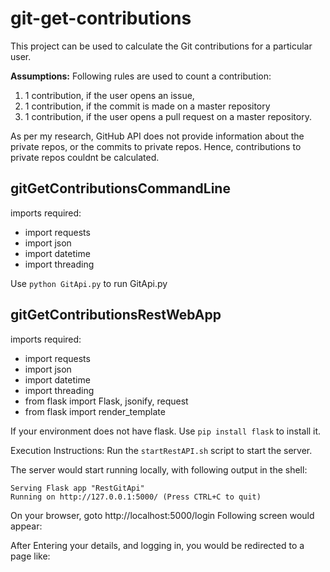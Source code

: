 # git-get-contributions

This project can be used to calculate the Git contributions for a particular user.

**Assumptions:**
Following rules are used to count a contribution:

1. 1 contribution, if the user opens an issue, 
2. 1 contribution, if the commit is made on a master repository
3. 1 contribution, if the user opens a pull request on a master repository.

As per my research, GitHub API does not provide information about the private repos, or the commits to private repos. 
Hence, contributions to private repos couldnt be calculated.

## gitGetContributionsCommandLine ##
imports required:
* import requests
* import json
* import datetime
* import threading

Use `python GitApi.py` to run GitApi.py


## gitGetContributionsRestWebApp ##
imports required:
* import requests
* import json
* import datetime
* import threading
* from flask import Flask, jsonify, request
* from flask import render_template

If your environment does not have flask. Use `pip install flask` to install it.

Execution Instructions:
Run the `startRestAPI.sh` script to start the server.

The server would start running locally, with following output in the shell:
```
Serving Flask app "RestGitApi"
Running on http://127.0.0.1:5000/ (Press CTRL+C to quit)
```

On your browser, goto http://localhost:5000/login
Following screen would appear:


After Entering your details, and logging in, you would be redirected to a page like:




